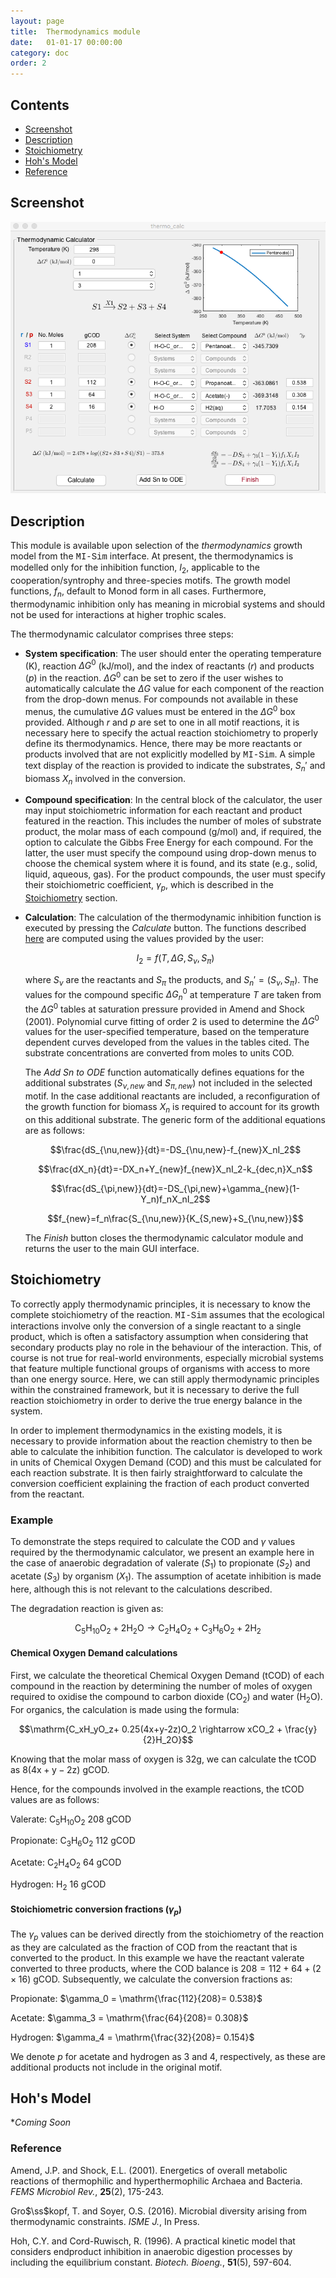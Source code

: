 ```yaml
---
layout: page
title:  Thermodynamics module
date:   01-01-17 00:00:00
category: doc
order: 2
---
```

## Contents

* [Screenshot](#Screenshot)
* [Description](#Description)
* [Stoichiometry](#Stoichiometry)
* [Hoh's Model](#Hoh)
* [Reference](#Reference)

## <a name="Screenshot"></a>Screenshot

![alt text](https://raw.githubusercontent.com/MI-SIM/MI-SIM.github.io/master/_posts/thermo.png "Thermodynamic Inhibition Calculator Screenshot")

## <a name="Description"></a>Description

This module is available upon selection of the *thermodynamics* growth model from the <span style="font-family:Courier;">MI-Sim</span>
interface. At present, the thermodynamics is modelled only for the inhibition function, $I_2$, applicable to the cooperation/syntrophy and
three-species motifs. The growth model functions, $f_n$, default to Monod form in all cases. Furthermore, thermodynamic inhibition only has meaning 
in microbial systems and should not be used for interactions at higher trophic scales.

The thermodynamic calculator comprises three steps:

* **System specification**: The user should enter the operating temperature (K), reaction $\Delta G^0$ (kJ/mol), and the
index of reactants ($r$) and products ($p$) in the reaction. $\Delta G^0$ can be set to zero if the user wishes to automatically calculate the
$\Delta G$ value for each component of the reaction from the drop-down menus. For compounds not available in these menus, the cumulative $\Delta G$
values must be entered in the $\Delta G^0$ box provided. Although $r$ and $p$ are set to one in all motif reactions, it is necessary here to
specify the actual reaction stoichiometry to properly define its thermodynamics. Hence, there may be more reactants or products involved that are
not explicitly modelled by <span style="font-family:Courier;">MI-Sim</span>. A simple text display of the reaction is provided to indicate the
substrates, $S_n'$ and biomass $X_n$ involved in the conversion.

* **Compound specification**: In the central block of the calculator, the user may input stoichiometric information for each reactant and product
featured in the reaction. This includes the number of moles of substrate product, the molar mass of each compound (g/mol) and, if required, the option
to calculate the Gibbs Free Energy for each compound. For the latter, the user must specify the compound using drop-down menus to choose the chemical 
system where it is found, and its state (e.g., solid, liquid, aqueous, gas). For the product compounds, the user must specify their stoichiometric
coefficient, $\gamma_p$, which is described in the [Stoichiometry](#Stoichiometry) section.

* **Calculation**: The calculation of the thermodynamic inhibition function is executed by pressing the *Calculate* button. The functions
described [here](http://mi-sim.github.io//doc/misiminterface.html#thermo) are computed using the values provided by the user:

    $$I_2 = f(T,\Delta G,S_\nu,S_\pi)$$

    where $S_\nu$ are the reactants and $S_\pi$ the products, and $S_n'=(S_\nu,S_\pi)$. The values for the compound specific $\Delta G_n^0$ at temperature $T$
are taken from the $\Delta G^0$ tables at saturation pressure provided in Amend and Shock (2001). Polynomial curve fitting of order 2 is used to
determine the $\Delta G^0$ values for the user-specified temperature, based on the temperature dependent curves developed from the values in the tables cited. The substrate concentrations are converted from moles to units COD. 

    The *Add Sn to ODE* function automatically defines equations for the additional substrates ($S_{\nu,new}$ and $S_{\pi,new}$) not included in the selected motif.
In the case additional reactants are included, a reconfiguration of the growth function for biomass $X_n$ is required to account for its growth on this
additional substrate. The generic form of the additional equations are as follows:

    $$\frac{dS_{\nu,new}}{dt}=-DS_{\nu,new}-f_{new}X_nI_2$$

    $$\frac{dX_n}{dt}=-DX_n+Y_{new}f_{new}X_nI_2-k_{dec,n}X_n$$

    $$\frac{dS_{\pi,new}}{dt}=-DS_{\pi,new}+\gamma_{new}(1-Y_n)f_nX_nI_2$$

    $$f_{new}=f_n\frac{S_{\nu,new}}{K_{S,new}+S_{\nu,new}}$$

    The *Finish* button closes the thermodynamic calculator module and returns the user to the main GUI interface.

## <a name="Stoichiometry"></a>Stoichiometry

To correctly apply thermodynamic principles, it is necessary to know the complete stoichiometry of the reaction. <span style="font-family:Courier;">MI-Sim</span>
assumes that the ecological interactions involve only the conversion of a single reactant to a single product, which is often a satisfactory
assumption when considering that secondary products play no role in the behaviour of the interaction. This, of course is not true for real-world 
environments, especially microbial systems that feature multiple functional groups of organisms with access to more than one energy source. Here, we can still apply thermodynamic
principles within the constrained framework, but it is necessary to derive the full reaction stoichiometry in order to derive the true energy balance
in the system. 

In order to implement thermodynamics in the existing models, it is necessary to provide information about the reaction chemistry to then be able to 
calculate the inhibition function. The calculator is developed to work in units of Chemical Oxygen Demand (COD) and this must be calculated for each 
reaction substrate. It is then fairly straightforward to calculate the conversion coefficient explaining the fraction of each product converted from the reactant.

### Example

To demonstrate the steps required to calculate the COD  and $\gamma$ values required by the thermodynamic calculator, we present an example here
in the case of anaerobic degradation of valerate ($S_1$) to propionate ($S_2$) and acetate ($S_3$) by organism ($X_1$). The assumption of acetate
inhibition is made here, although this is not relevant to the calculations described.

The degradation reaction is given as:

$$\mathrm{C_5H_{10}O_2 + 2H_2O \rightarrow C_2H_4O_2 + C_3H_6O_2 + 2H_2}$$

#### Chemical Oxygen Demand calculations

First, we calculate the theoretical Chemical Oxygen Demand (tCOD) of each compound in the reaction by determining the number of moles of oxygen required to oxidise the compound
to carbon dioxide ($\mathrm{CO_2}$) and water ($\mathrm{H_2O}$). For organics, the calculation is made using the formula:

$$\mathrm{C_xH_yO_z+ 0.25(4x+y-2z)O_2 \rightarrow xCO_2 + \frac{y}{2}H_2O}$$

Knowing that the molar mass of oxygen is 32g, we can calculate the tCOD as $\mathrm{8(4x+y-2z)}$ gCOD.

Hence, for the compounds involved in the example reactions, the tCOD values are as follows:

Valerate: $\mathrm{C_5H_{10}O_2}$ 208 gCOD

Propionate: $\mathrm{C_3H_6O_2}$ 112 gCOD

Acetate: $\mathrm{C_2H_4O_2}$ 64 gCOD

Hydrogen: $\mathrm{H_2}$ 16 gCOD

#### Stoichiometric conversion fractions ($\gamma_p$)

The $\gamma_p$ values can be derived directly from the stoichiometry of the reaction as they are calculated as the fraction of COD from the reactant 
that is converted to the product. In this example we have the reactant valerate converted to three products, where the COD balance is $\mathrm{208 = 112 + 64 + (2\times16)}$ gCOD.
Subsequently, we calculate the conversion fractions as:

Propionate: $\gamma_0 = \mathrm{\frac{112}{208}= 0.538}$

Acetate: $\gamma_3 = \mathrm{\frac{64}{208}= 0.308}$

Hydrogen: $\gamma_4 = \mathrm{\frac{32}{208}= 0.154}$

We denote $p$ for acetate and hydrogen as 3 and 4, respectively, as these are additional products not include in the original motif.

## Hoh's Model

**Coming Soon*

### <a name="Reference"></a>Reference

Amend, J.P. and  Shock, E.L. (2001). Energetics of overall metabolic reactions of thermophilic and hyperthermophilic Archaea and Bacteria. 
*FEMS Microbiol Rev.*, **25**(2), 175-243.

Gro$\ss$kopf, T. and Soyer, O.S. (2016). Microbial diversity arising from thermodynamic constraints. *ISME J.*, In Press.

Hoh, C.Y. and Cord-Ruwisch, R. (1996). A practical kinetic model that considers endproduct inhibition
in anaerobic digestion processes by including the equilibrium constant. *Biotech. Bioeng.*, **51**(5), 597-604.

